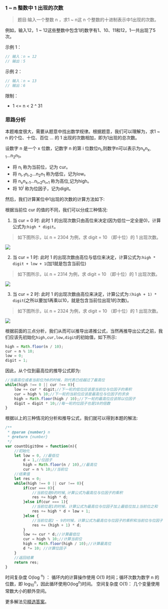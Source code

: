 ###  1 ~ n 整数中 1 出现的次数

> 题目:输入一个整数 n ，求1 ~ n这 n 个整数的十进制表示中1出现的次数。

例如，输入12，1 ~ 12这些整数中包含1的数字有1、10、11和12，1一共出现了5次。

示例 1：

```js
// 输入：n = 12
// 输出：5
```

示例 2：

```js
// 输入：n = 13
// 输出：6
```
 
限制：

* 1 <= n < 2 ^ 31

### 思路分析

本题难度很大，需要从题意中找出数学规律。根据题意，我们可以理解为，求1 ~ n 的个位、十位、百位 ... 的 1 出现的次数相加，即为1出现的总次数。

设数字 n 是一个 x 位数，记数字 n 的第 i 位数位n<sub>i</sub>,则数字n可以表示为n<sub>x</sub>n<sub>x-1</sub>...n<sub>2</sub>n<sub>1</sub>。

* 将 n<sub>i</sub> 称为当前位，记为 cur。
* 将 n<sub>i-1</sub>n<sub>i-2</sub>...n<sub>2</sub>n<sub>1</sub> 称为低位，记为low。
* 将 n<sub>x</sub>n<sub>x-1</sub>...n<sub>i+2</sub>n<sub>i+1</sub> 称为高位,记为high。
* 将 10<sup>i</sup> 称为位因子，记为digit。

然后，我们计算某位中1出现的次数的计算方法如下:

根据当前位 cur 的值的不同，我们可以分成三种情况:

1. 当 cur = 0 时: 此时 1 的出现次数只由高位来决定(因为低位一定全是0)，计算公式为:`high * digit`。

> 如下图所示，以 n = 2304 为例，求 digit = 10 （即十位）的 1 出现次数。

![](../images/countDigitOne-1.png)

2. 当 cur = 1 时: 此时 1 的出现次数由高位与低位来决定，计算公式为:`high * digit + low + 1`(加1就是包含当前位)

> 如下图所示，以 n = 2314 为例，求 digit = 10 （即十位）的 1 出现次数。

![](../images/countDigitOne-2.png)

3. 当 cur = 2 时: 此时 1 的出现次数由高位来决定，计算公式为:`(high + 1) * digit`(之所以要加1再乘以10，就是包含当前位出现1的次数)。

> 如下图所示，以 n = 2324 为例，求 digit = 10 （即十位）的 1 出现次数。

![](../images/countDigitOne-3.png)

根据前面的三点分析，我们从而可以推导出递推公式，当然再推导出公式之前，我们应该先初始化`high,cur,low,digit`的初始值，如下所示:

```js
high = Math.floor(n / 10);
cur = n % 10;
low = 0;
digit = 1;
```

因此，从个位到最高位的推导公式即为:

```js
//当最高位或者当前位为0的时候，则代表已经越过了最高位
while(high !== 0 || cur !== 0){
    low += cur * digit;//下一轮的低位应该是当前位与位因子的乘积
    cur = high % 10;//下一轮的当前位应该是最高位与位因子的求余
    high = Math.floor(high / 10);//下一轮的最高位应该除以位因子
    digit = digit * 10;//每一轮的位因子也是10的倍数
}
```

根据以上的三种情况的分析和推导公式，我们就可以得到本题的解法:

```js
/**
 * @param {number} n
 * @return {number}
 */
var countDigitOne = function(n){
    //初始化
    let low = 0, //最低位
        d = 1,//位因子
        high = Math.floor(n / 10),//最高位
        cur = n % 10;//当前位
    //结果值
    let res = 0;
    while(high !== 0 || cur !== 0){
        if(cur === 0){
            //当前位是0的时候,计算公式为最高位与位因子的乘积
            res += high * d;
        }else if(cur === 1){
            //当前位是1的时候，计算公式为最高位与位因子加上最低位加上当前位之和
            res += high * d + low + 1;
        }else {
            //当前位是2 ~ 9的时候，计算公式为最高位与位因子的乘积和当前位与位因子的乘积之和
            res += (high + 1) * d;
        }
        low += cur * d;//计算最低位
        cur = high % 10;//计算当前位
        high = Math.floor(high / 10);//计算最高位
        d *= 10; //计算位因子
    }
    //返回结果
    return res;
}
```

时间复杂度 O(log <sup>n</sup>) ： 循环内的计算操作使用 O(1) 时间；循环次数为数字 n 的位数，即 log<sub>10</sub><sup>n</sup>，因此循环使用O(log<sup>n</sup>)时间。
空间复杂度 O(1)： 几个变量使用常数大小的额外空间。

更多解法见[精选答案](https://leetcode-cn.com/problems/1nzheng-shu-zhong-1chu-xian-de-ci-shu-lcof/solution/1n-zheng-shu-zhong-1-chu-xian-de-ci-shu-umaj8/)。


